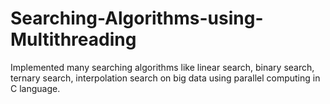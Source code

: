 # Searching-Algorithms-using-Multithreading
Implemented many searching algorithms like linear search, binary search, ternary search, interpolation search on big data using parallel computing in C language.
